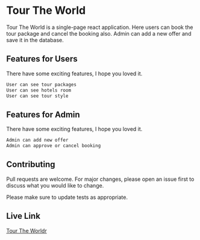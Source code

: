 # Tour The World

Tour The World is a single-page react application. Here users can book the tour package and cancel the booking also. Admin can add a new offer and save it in the database.

## Features for Users

There have some exciting features, I hope you loved it.

```bash
User can see tour packages
User can see hotels room
User can see tour style 
```

## Features for Admin

There have some exciting features, I hope you loved it.

```bash
Admin can add new offer
Admin can approve or cancel booking  
```


## Contributing
Pull requests are welcome. For major changes, please open an issue first to discuss what you would like to change.

Please make sure to update tests as appropriate.

## Live Link
[Tour The Worldr](https://tour-the-world.web.app/)